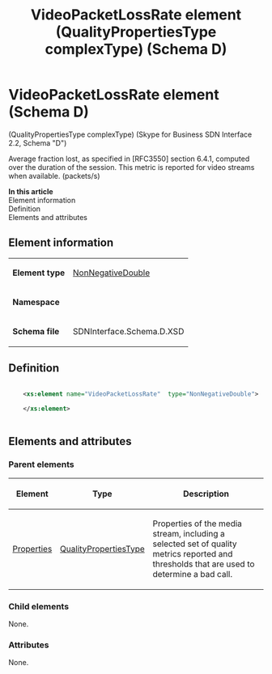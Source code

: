 ﻿---
title: VideoPacketLossRate element (QualityPropertiesType complexType) (Schema D)
TOCTitle: VideoPacketLossRate element
ms:assetid: 9da2725e-b8b2-8860-5468-562e389c5dc3
ms:mtpsurl: https://msdn.microsoft.com/library/Mt171031(v=office.16)
ms:contentKeyID: 65855604
ms.date: 08/24/2015
mtps_version: v=office.16
dev_langs:
- xml
---

# VideoPacketLossRate element (Schema D)

(QualityPropertiesType complexType) (Skype for Business SDN Interface 2.2, Schema "D")

Average fraction lost, as specified in \[RFC3550\] section 6.4.1, computed over the duration of the session. This metric is reported for video streams when available. (packets/s)


**In this article**  
Element information  
Definition  
Elements and attributes  

## Element information

<table>
<colgroup>
<col />
<col />
</colgroup>
<tbody>
<tr class="odd">
<td><p><strong>Element type</strong></p></td>
<td><p><a href="nonnegativedouble-simpletype-skype-for-business-sdn-interface-2-2-schema-d.md">NonNegativeDouble</a></p></td>
</tr>
<tr class="even">
<td><p><strong>Namespace</strong></p></td>
<td><p></p></td>
</tr>
<tr class="odd">
<td><p><strong>Schema file</strong></p></td>
<td><p>SDNInterface.Schema.D.XSD</p></td>
</tr>
</tbody>
</table>


## Definition

```xml

    <xs:element name="VideoPacketLossRate"  type="NonNegativeDouble">
    
    </xs:element>
  
```

## Elements and attributes

### Parent elements

<table>
<colgroup>
<col />
<col />
<col />
</colgroup>
<thead>
<tr class="header">
<th><p>Element</p></th>
<th><p>Type</p></th>
<th><p>Description</p></th>
</tr>
</thead>
<tbody>
<tr class="odd">
<td><p><a href="properties-element-qualitytype-complextype-skype-for-business-sdn-interface-2-2-schema-d.md">Properties</a></p></td>
<td><p><a href="qualitypropertiestype-complextype-skype-for-business-sdn-interface-2-2-schema-d.md">QualityPropertiesType</a></p></td>
<td><p>Properties of the media stream, including a selected set of quality metrics reported and thresholds that are used to determine a bad call.</p></td>
</tr>
</tbody>
</table>


### Child elements

None.

### Attributes

None.


